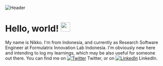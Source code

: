 ![Header](https://user-images.githubusercontent.com/70200533/151504053-ebdeacb2-7108-4381-b3d1-ea074306fe1e.jpg)
# Hello, world! <img src="https://raw.githubusercontent.com/MartinHeinz/MartinHeinz/master/wave.gif" width="30px">
My name is Nikko. I'm from Indonesia, and currently as Research Software Engineer at Formulatrix Innovation Lab Indonesia. I'm obviously new here and intending to log my learnings, which may be also useful for someone out there.
You can find me on [![Twitter][1.2]][1] Twitter, or on [![LinkedIn][2.2]][2] LinkedIn.

<!-- links to social media icons -->

<!-- icons with padding -->

[1.1]: http://i.imgur.com/tXSoThF.png (twitter icon with padding)
[2.1]: http://i.imgur.com/0o48UoR.png (github icon with padding)

<!-- icons without padding -->

[1.2]: http://i.imgur.com/wWzX9uB.png (twitter icon without padding)
[2.2]: https://raw.githubusercontent.com/MartinHeinz/MartinHeinz/master/linkedin-3-16.png (LinkedIn icon without padding)


<!-- links to your social media accounts -->

[1]: https://twitter.com/nikkopg
[2]: https://www.linkedin.com/in/nikkopg

